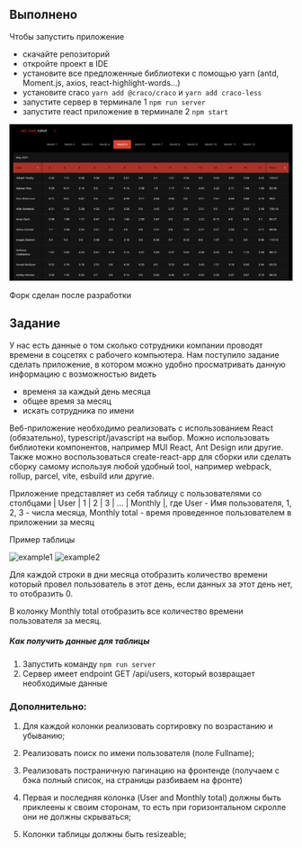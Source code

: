 ## Выполнено
Чтобы запустить приложение
- скачайте репозиторий
- откройте проект в IDE
- установите все предложенные библиотеки с помощью yarn (antd, Moment.js, axios, react-highlight-words...)
- установите craco `yarn add @craco/craco` и `yarn add craco-less`
- запустите сервер в терминале 1 `npm run server`
- запустите react приложение в терминале 2 `npm start`

<img src="src/img/app-preview.png" alt="preview"/>

Форк сделан после разработки 
## Задание

У нас есть данные о том сколько сотрудники компании проводят времени в соцсетях с рабочего компьютера. Нам поступило задание сделать приложение, в котором можно удобно просматривать данную информацию с возможностью видеть
- временя за каждый день месяца
- общее время за месяц
- искать сотрудника по имени


Веб-приложение необходимо реализовать с использованием React (обязательно), typescript/javascript на выбор. Можно использовать библиотеки компонентов, например MUI React, Ant Design или другие. Также можно воспользоваться create-react-app для сборки или сделать сборку самому используя любой удобный tool, например webpack, rollup, parcel, vite, esbuild или другие.


Приложение представляет из себя таблицу с пользователями со столбцами | User | 1 | 2 | 3 | ... | Monthly |, где User - Имя пользователя, 1, 2, 3 - числа месяца, Monthly total - время проведенное пользователем в приложении за месяц


Пример таблицы

![example1](/example1.png "example1")
![example2](/example2.png "example2")

Для каждой строки в дни месяца отобразить количество времени который провел пользователь в этот день, если данных за этот день нет, то отобразить 0.

В колонку Monthly total отобразить все количество времени пользователя за месяц.

##### Как получить данные для таблицы

1. Запустить команду `npm run server`
2. Сервер имеет endpoint GET /api/users, который возвращает необходимые данные

### Дополнительно:

1. Для каждой колонки реализовать сортировку по возрастанию и убыванию;
2. Реализовать поиск по имени пользователя (поле Fullname);
3. Реализовать постраничную пагинацию на фронтенде (получаем с бэка полный список, на страницы разбиваем на фронте)

4. Первая и последняя колонка (User and Monthly total) должны быть приклеены к своим сторонам, то есть при горизонтальном скролле они не должны скрываться;
5. Колонки таблицы должны быть resizeable;
